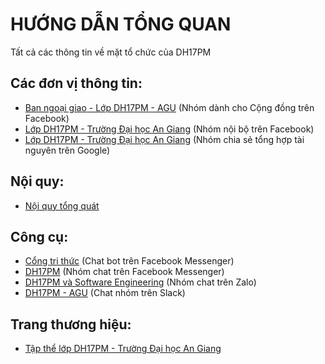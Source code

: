 # HƯỚNG DẪN TỔNG QUAN
Tất cả các thông tin về mặt tổ chức của DH17PM

Các đơn vị thông tin:
-----
* [Ban ngoại giao - Lớp DH17PM - AGU](https://www.facebook.com/groups/dh17pm.agu.fa/) (Nhóm dành cho Cộng đồng trên Facebook)
* [Lớp DH17PM - Trường Đại học An Giang](https://www.facebook.com/groups/DH17PM.AGU/) (Nhóm nội bộ trên Facebook)
* [Lớp DH17PM - Trường Đại học An Giang](groups.google.com/group/dh17pm) (Nhóm chia sẻ tổng hợp tài nguyên trên Google)

Nội quy:
-----
* [Nội quy tổng quát](https://github.com/DH17PM/Community/blob/master/RULES.md)

Công cụ:
-----
* [Cổng tri thức](https://www.messenger.com/t/434504756891831/) (Chat bot trên Facebook Messenger)
* [DH17PM](https://www.messenger.com/t/1411856312175136/) (Nhóm chat trên Facebook Messenger)
* [DH17PM và Software Engineering](https://chat.zalo.me/) (Nhóm chat trên Zalo)
* [DH17PM - AGU](https://dh17pm.slack.com) (Chat nhóm trên Slack)

Trang thương hiệu:
-----
* [Tập thể lớp DH17PM - Trường Đại học An Giang](https://www.facebook.com/T%E1%BA%ADp-th%E1%BB%83-l%E1%BB%9Bp-DH17PM-Tr%C6%B0%E1%BB%9Dng-%C4%90%E1%BA%A1i-h%E1%BB%8Dc-An-Giang-1125337610892188/)
